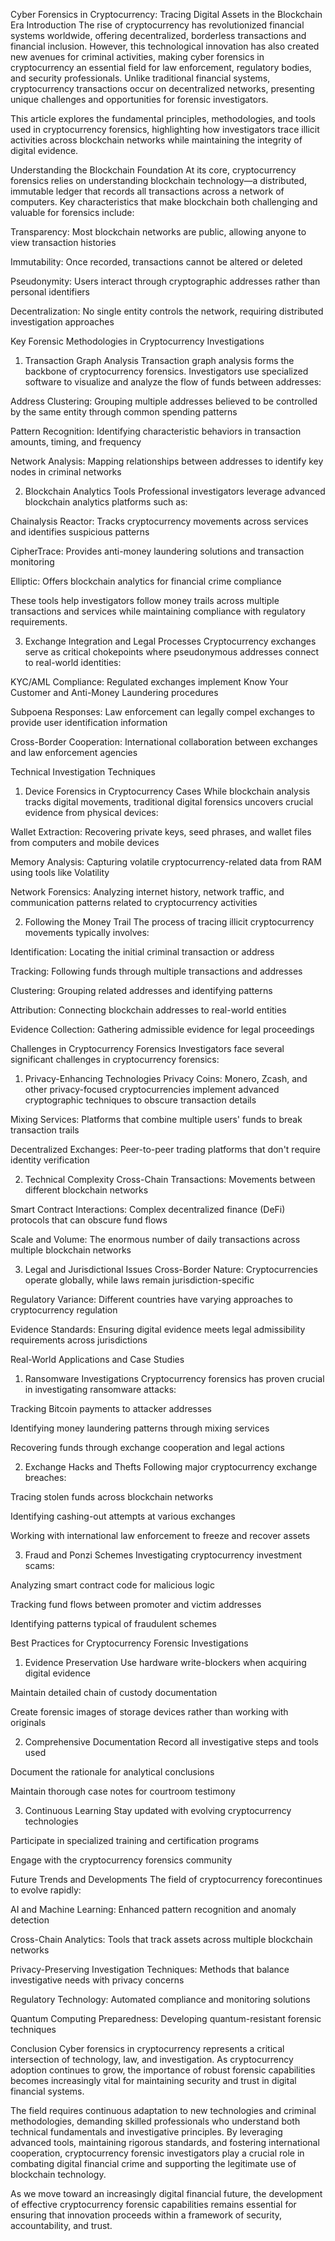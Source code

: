 Cyber Forensics in Cryptocurrency: Tracing Digital Assets in the Blockchain Era
Introduction
The rise of cryptocurrency has revolutionized financial systems worldwide, offering decentralized, borderless transactions and financial inclusion. However, this technological innovation has also created new avenues for criminal activities, making cyber forensics in cryptocurrency an essential field for law enforcement, regulatory bodies, and security professionals. Unlike traditional financial systems, cryptocurrency transactions occur on decentralized networks, presenting unique challenges and opportunities for forensic investigators.

This article explores the fundamental principles, methodologies, and tools used in cryptocurrency forensics, highlighting how investigators trace illicit activities across blockchain networks while maintaining the integrity of digital evidence.

Understanding the Blockchain Foundation
At its core, cryptocurrency forensics relies on understanding blockchain technology—a distributed, immutable ledger that records all transactions across a network of computers. Key characteristics that make blockchain both challenging and valuable for forensics include:

Transparency: Most blockchain networks are public, allowing anyone to view transaction histories

Immutability: Once recorded, transactions cannot be altered or deleted

Pseudonymity: Users interact through cryptographic addresses rather than personal identifiers

Decentralization: No single entity controls the network, requiring distributed investigation approaches

Key Forensic Methodologies in Cryptocurrency Investigations
1. Transaction Graph Analysis
Transaction graph analysis forms the backbone of cryptocurrency forensics. Investigators use specialized software to visualize and analyze the flow of funds between addresses:

Address Clustering: Grouping multiple addresses believed to be controlled by the same entity through common spending patterns

Pattern Recognition: Identifying characteristic behaviors in transaction amounts, timing, and frequency

Network Analysis: Mapping relationships between addresses to identify key nodes in criminal networks

2. Blockchain Analytics Tools
Professional investigators leverage advanced blockchain analytics platforms such as:

Chainalysis Reactor: Tracks cryptocurrency movements across services and identifies suspicious patterns

CipherTrace: Provides anti-money laundering solutions and transaction monitoring

Elliptic: Offers blockchain analytics for financial crime compliance

These tools help investigators follow money trails across multiple transactions and services while maintaining compliance with regulatory requirements.

3. Exchange Integration and Legal Processes
Cryptocurrency exchanges serve as critical chokepoints where pseudonymous addresses connect to real-world identities:

KYC/AML Compliance: Regulated exchanges implement Know Your Customer and Anti-Money Laundering procedures

Subpoena Responses: Law enforcement can legally compel exchanges to provide user identification information

Cross-Border Cooperation: International collaboration between exchanges and law enforcement agencies

Technical Investigation Techniques
1. Device Forensics in Cryptocurrency Cases
While blockchain analysis tracks digital movements, traditional digital forensics uncovers crucial evidence from physical devices:

Wallet Extraction: Recovering private keys, seed phrases, and wallet files from computers and mobile devices

Memory Analysis: Capturing volatile cryptocurrency-related data from RAM using tools like Volatility

Network Forensics: Analyzing internet history, network traffic, and communication patterns related to cryptocurrency activities

2. Following the Money Trail
The process of tracing illicit cryptocurrency movements typically involves:

Identification: Locating the initial criminal transaction or address

Tracking: Following funds through multiple transactions and addresses

Clustering: Grouping related addresses and identifying patterns

Attribution: Connecting blockchain addresses to real-world entities

Evidence Collection: Gathering admissible evidence for legal proceedings

Challenges in Cryptocurrency Forensics
Investigators face several significant challenges in cryptocurrency forensics:

1. Privacy-Enhancing Technologies
Privacy Coins: Monero, Zcash, and other privacy-focused cryptocurrencies implement advanced cryptographic techniques to obscure transaction details

Mixing Services: Platforms that combine multiple users' funds to break transaction trails

Decentralized Exchanges: Peer-to-peer trading platforms that don't require identity verification

2. Technical Complexity
Cross-Chain Transactions: Movements between different blockchain networks

Smart Contract Interactions: Complex decentralized finance (DeFi) protocols that can obscure fund flows

Scale and Volume: The enormous number of daily transactions across multiple blockchain networks

3. Legal and Jurisdictional Issues
Cross-Border Nature: Cryptocurrencies operate globally, while laws remain jurisdiction-specific

Regulatory Variance: Different countries have varying approaches to cryptocurrency regulation

Evidence Standards: Ensuring digital evidence meets legal admissibility requirements across jurisdictions

Real-World Applications and Case Studies
1. Ransomware Investigations
Cryptocurrency forensics has proven crucial in investigating ransomware attacks:

Tracking Bitcoin payments to attacker addresses

Identifying money laundering patterns through mixing services

Recovering funds through exchange cooperation and legal actions

2. Exchange Hacks and Thefts
Following major cryptocurrency exchange breaches:

Tracing stolen funds across blockchain networks

Identifying cashing-out attempts at various exchanges

Working with international law enforcement to freeze and recover assets

3. Fraud and Ponzi Schemes
Investigating cryptocurrency investment scams:

Analyzing smart contract code for malicious logic

Tracking fund flows between promoter and victim addresses

Identifying patterns typical of fraudulent schemes

Best Practices for Cryptocurrency Forensic Investigations
1. Evidence Preservation
Use hardware write-blockers when acquiring digital evidence

Maintain detailed chain of custody documentation

Create forensic images of storage devices rather than working with originals

2. Comprehensive Documentation
Record all investigative steps and tools used

Document the rationale for analytical conclusions

Maintain thorough case notes for courtroom testimony

3. Continuous Learning
Stay updated with evolving cryptocurrency technologies

Participate in specialized training and certification programs

Engage with the cryptocurrency forensics community

Future Trends and Developments
The field of cryptocurrency forecontinues to evolve rapidly:

AI and Machine Learning: Enhanced pattern recognition and anomaly detection

Cross-Chain Analytics: Tools that track assets across multiple blockchain networks

Privacy-Preserving Investigation Techniques: Methods that balance investigative needs with privacy concerns

Regulatory Technology: Automated compliance and monitoring solutions

Quantum Computing Preparedness: Developing quantum-resistant forensic techniques

Conclusion
Cyber forensics in cryptocurrency represents a critical intersection of technology, law, and investigation. As cryptocurrency adoption continues to grow, the importance of robust forensic capabilities becomes increasingly vital for maintaining security and trust in digital financial systems.

The field requires continuous adaptation to new technologies and criminal methodologies, demanding skilled professionals who understand both technical fundamentals and investigative principles. By leveraging advanced tools, maintaining rigorous standards, and fostering international cooperation, cryptocurrency forensic investigators play a crucial role in combating digital financial crime and supporting the legitimate use of blockchain technology.

As we move toward an increasingly digital financial future, the development of effective cryptocurrency forensic capabilities remains essential for ensuring that innovation proceeds within a framework of security, accountability, and trust.
